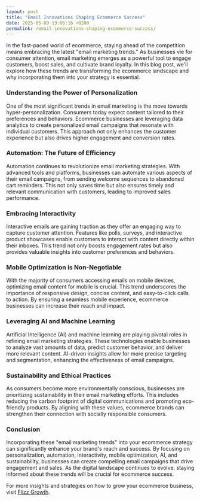 ```yaml
---
layout: post
title: "Email Innovations Shaping Ecommerce Success"
date: 2025-05-09 13:06:16 +0200
permalink: /email-innovations-shaping-ecommerce-success/
---
```



In the fast-paced world of ecommerce, staying ahead of the competition means embracing the latest "email marketing trends." As businesses vie for consumer attention, email marketing emerges as a powerful tool to engage customers, boost sales, and cultivate brand loyalty. In this blog post, we'll explore how these trends are transforming the ecommerce landscape and why incorporating them into your strategy is essential.

### Understanding the Power of Personalization

One of the most significant trends in email marketing is the move towards hyper-personalization. Consumers today expect content tailored to their preferences and behaviors. Ecommerce businesses are leveraging data analytics to create personalized email campaigns that resonate with individual customers. This approach not only enhances the customer experience but also drives higher engagement and conversion rates.

### Automation: The Future of Efficiency

Automation continues to revolutionize email marketing strategies. With advanced tools and platforms, businesses can automate various aspects of their email campaigns, from sending welcome sequences to abandoned cart reminders. This not only saves time but also ensures timely and relevant communication with customers, leading to improved sales performance.

### Embracing Interactivity

Interactive emails are gaining traction as they offer an engaging way to capture customer attention. Features like polls, surveys, and interactive product showcases enable customers to interact with content directly within their inboxes. This trend not only boosts engagement rates but also provides valuable insights into customer preferences and behaviors.

### Mobile Optimization is Non-Negotiable

With the majority of consumers accessing emails on mobile devices, optimizing email content for mobile is crucial. This trend underscores the importance of responsive design, concise content, and easy-to-click calls to action. By ensuring a seamless mobile experience, ecommerce businesses can increase their reach and impact.

### Leveraging AI and Machine Learning

Artificial Intelligence (AI) and machine learning are playing pivotal roles in refining email marketing strategies. These technologies enable businesses to analyze vast amounts of data, predict customer behavior, and deliver more relevant content. AI-driven insights allow for more precise targeting and segmentation, enhancing the effectiveness of email campaigns.

### Sustainability and Ethical Practices

As consumers become more environmentally conscious, businesses are prioritizing sustainability in their email marketing efforts. This includes reducing the carbon footprint of digital communications and promoting eco-friendly products. By aligning with these values, ecommerce brands can strengthen their connection with socially responsible consumers.

### Conclusion

Incorporating these "email marketing trends" into your ecommerce strategy can significantly enhance your brand's reach and success. By focusing on personalization, automation, interactivity, mobile optimization, AI, and sustainability, businesses can create compelling email campaigns that drive engagement and sales. As the digital landscape continues to evolve, staying informed about these trends will be crucial for ecommerce success.

For more insights and strategies on how to grow your ecommerce business, visit [Flizz Growth](https://flizzgrowth.com).